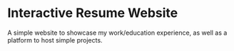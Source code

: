 # Interactive Resume Website
A simple website to showcase my work/education experience, as well as a platform to host simple projects.

